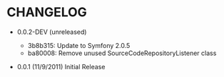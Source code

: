 CHANGELOG
=========

 * 0.0.2-DEV (unreleased)

   * 3b8b315: Update to Symfony 2.0.5
   * ba80008: Remove unused SourceCodeRepositoryListener class

 * 0.0.1 (11/9/2011) Initial Release